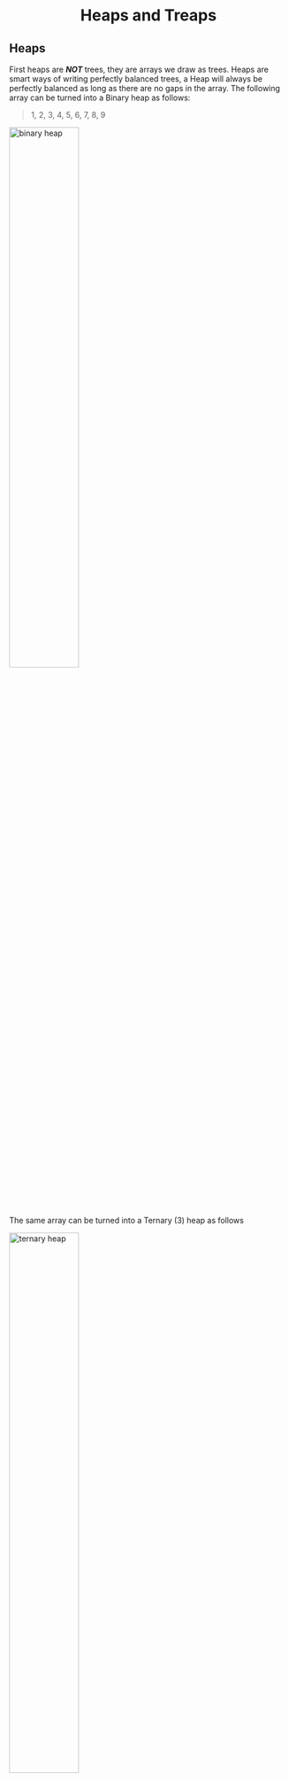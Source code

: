 <div align="center"><h1> Heaps and Treaps </h1></div>

## Heaps

First heaps are ***NOT*** trees, they are arrays we draw as trees. Heaps are smart ways of writing perfectly balanced
trees, a Heap will always be perfectly balanced as long as there are no gaps in the array. The following array can be
turned into a Binary heap as follows:

> 1, 2, 3, 4, 5, 6, 7, 8, 9

<img src="images/binary_heap.png" alt="binary heap" width="50%">

The same array can be turned into a Ternary (3) heap as follows

<img src="images/ternary_heap.png" alt="ternary heap" width="50%">

What's important to notice here is we are just drawing out the array in a clever way, but there are no connectors
between elements in the array. Elements in the array do not hold references to their children and children do not hold
references to their parents. From an implementation level this mean nodes in the array do not need to hold a left and
right field. Instead, to find a Nodes immediate descendent you use the following formula.

> ch = (k * d) + n

Where:

* `ch` is the descendent or child you want to find
* `k` is the current index of the parent
* `d` is the number of children each parent is allowed to have (binary heap has 2 children)
* `n` the child number you are looking for, ie looking for your first child => +1

If we take our first array example and fill in some values in the formula we can see how it works. We will first assume
the binary tree example, therefore `d` will be set to 2.

> `(index, key)`
> [(0, 1), (1, 2), (2, 3), (3, 4), (4, 5), (5, 6), (6, 7), (7, 8), (8, 9)]

Find the `second` child of `1`:

```text
ch = (k * d) + n
ch = (0 * 2) + 2
ch = 2 (this is the index hence value is 3)
``` 

Find the `first` child of `4`:

```text
ch = (k * d) + n 
ch = (3 * 2) + 1
ch = (7 this is the index hence the value is 8)
```

The formula hold if we increase the number of children a node can have, ie imagine a ternary tree

Find the `third` child of `2`

```text
ch = (k * d) + n 
ch = (1 * 3) + 3
ch = (6 this is the index hence the value is 7)
```

To find the parent given the child's index we can use the following formula:

> k = (ch-1)/d -- floored

where:

* `k` is the index of the parent we are trying to find
* `ch` is the index of the child
* `d` is the number of children each parent in the heap is allowed to have

Find the `parent` of `3` in a binary heap

```text
k = (ch - 1) /d -- floored
k = (2 - 1) / 2 -- floored
k = 0 
``` 

Find the `parent` of `6` in a ternary heap

```text
k = (ch - 1) /d -- floored
k = (4 - 1) / 3 -- floored
k = 1
``` 

## Min and Max Heaps

As with trees, there's an order to the elements being inserted into heaps. Trees are useful for reducing the cost of
searching for elements quickly, we don't use heaps for that. We use heaps specifically when we want to give an order to
the items being removed. This algorithm is also known as a *Priority Queue* and Heaps are perfect solution.

A Priority Queue will remove a key with the highest priority in the case of heaps we can assign the `largest` value as
the value with the highest priority in a `max` heap, and we can assign the `smallest` value with the highest priority in
a `min` heap.

### Max heap

In a max heap every parent element must be `greater than or equal` to all of its descendants. Another important
difference between heaps and Binary Search Trees is that heaps can store duplicates, therefore parents can be equal to
their descendants

<img src="images/max_heap.png" alt="max heap" width="70%">

### Min Heap

In a min heap every parent element must be smaller than all of it's descendants

<img src="images/min_heap.png" alt="min heap" width="70%"> 

## Inserting and Deleting

### Inserting

To insert and element into a heap add the element at the back of the array, then compare the element to that of it's
parent, if the element has a higher priority than its parent swap the elements (this would be if the element was greater
than its parent in a max heap, but smaller than its parent in a min heap), since heaps are just arrays the swap
operations are just simple swap operation not tree rotations. Keep swapping the element until the element is in the
correct position. The benefit of using a heap is that we have a guarantee complexity of `O(log(n))` when inserting the
item in the data structure.

<img src="images/insert_90.png" alt="insert 90 shows an example of moving all the way to root"> <br />
<img src="images/insert_23.png" alt="insert 23 shows an example of not moving at all" width="70%">

### Deleting

Deleting an item in the heap works similarly to deletion by copying in a tree. Remembering we use heaps to delete the
item with the highest priority, we remove the first element in the array. This value will always hold the highest
priority value, so we just remove it, but we can't just leave a whole in the heap we need to re-balance the heap. <br />
To fill in the missing gap we take the last item in the heap and place it at root (this is the similarity to the
deletion by copying I mentioned earlier), we then compare that element with all of its descendants and replace it with
the dependent that has the higher priority. I am specifically mentioning all of its descendants as there is no guarantee
heaps will only have 2 children. Once we have found the highest valued descendant, we swap that child with the root
element, we repeat this process until the new element satisfies the conditions of the heap (it is either greater than
all of its children or smaller). In effect, we trickle down the last element in the heap until it finds a valid
position.

<img src="images/delete.png" alt="delete heap">

## Floyds Algorithm

Floyds algorithm is used to convert a standard array into a heap, from the bottom up. The algorithm has the following
sudo code

```kotlin
fun <T> floydAlgorithm(data: T[])  {
    for (i = indexOfLastNonLeaf ... 0)
    callMoveDown(i) // the trickle down operation for removing
}
```

to calculate the index of the last non leaf non use the following formula

> i = [n/2-1], n being the array size

Assume the following example an array:

> [2,8,6,1,10,15,3,12,11]

```text
i = (n/2-1)
i = (9/2 - 1)
i = 3
```

<img src="images/floyds_algorithm.png" alt="floyd algorithm">

After completing the algorithm the array and heap should look like this

<img src="images/floyds_final.png" alt="floyds final solution" width="40%">

## Treaps

Heaps are very useful in that they maintain a perfectly balanced tree, but they are quite useless when it comes to
searching for any item other than the item with the highest priority. Binary Trees are quite useful for searching, but
they are also quite unreliable for maintaining a balanced tree. A Treap tries to combine the balance of a heap (maybe
not as high on the enforced list) with the searching abilities of a tree, hence a treap is a combination of heaps and
trees, this is also evident in the name.

### Inserting into a Treap

Treaps differ from heaps in that they are Trees, again, but they differ from trees in that Nodes now also have a second
heap specific field; priority. In a Treap values are inserted into the tree using a data field, as standard to any
regular binary tree, but once they are placed in the tree they are also given a **Randomly generated priority**. This
priority is then compared to their parent, if the parents' priority is higher than the node just inserted then nothing
happens, however if the node being added has a higher priority we rotate the child with the parent. We continue this
process possibly rotating the node inserted with its initial grandparent until the priorities of the Treap are valid.

<img src="images/treap.png" alt="treaps" width="40%">

> **NB!** In a heap we just **SWAPPED** a child with a parent, in a Treap we need to **ROTATE** a child around its parent,
> this is because Heaps are array and Treap are trees.

Example add the key five to a Treap, and assign it's priority a random value of 27

<img src="images/treap_add.png" alt="adds and item to a traep">

### Removing from a Treap

Removing items from a Treap works similarly to heap deletion, but without the copying method and only the move down
operations. Deleting a Node with only one child or a leaf Node is simple and requires no extra explination, just remove
the items from the tree. <br />
When, however, we encounter a node that has both children, we first determine the child with the highest priority and
then rotate that child with the parent to be deleted. We continue this process until the Node is either a leaf node or a
node with only one child and were the deletion operation would be simple.

<img src="images/treap_delete.png" alt="removes an item from a treap" width="80%">
